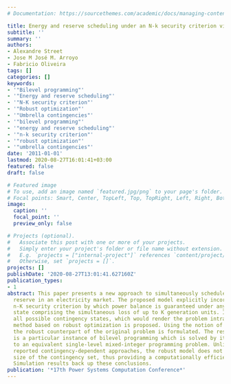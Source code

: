 ```yaml
---
# Documentation: https://sourcethemes.com/academic/docs/managing-content/

title: Energy and reserve scheduling under an N-k security criterion via robust optimization
subtitle: ''
summary: ''
authors:
- Alexandre Street
- Jose M José M. Arroyo
- Fabricio Oliveira
tags: []
categories: []
keywords: 
- '"Bilevel programming"'
- '"Energy and reserve scheduling"'
- '"N-K security criterion"'
- '"Robust optimization"'
- '"Umbrella contingencies"'
- '"bilevel programming"'
- '"energy and reserve scheduling"'
- '"n-k security criterion"'
- '"robust optimization"'
- '"umbrella contingencies"'
date: '2011-01-01'
lastmod: 2020-08-27T16:01:41+03:00
featured: false
draft: false

# Featured image
# To use, add an image named `featured.jpg/png` to your page's folder.
# Focal points: Smart, Center, TopLeft, Top, TopRight, Left, Right, BottomLeft, Bottom, BottomRight.
image:
  caption: ''
  focal_point: ''
  preview_only: false

# Projects (optional).
#   Associate this post with one or more of your projects.
#   Simply enter your project's folder or file name without extension.
#   E.g. `projects = ["internal-project"]` references `content/project/deep-learning/index.md`.
#   Otherwise, set `projects = []`.
projects: []
publishDate: '2020-08-27T13:01:41.627160Z'
publication_types:
- 1
abstract: This paper presents a new approach to simultaneously schedule energy and
  reserve in an electricity market. The proposed model explicitly incorporates an
  n-K security criterion by which power balance is guaranteed under any contingency
  state comprising the simultaneous loss of up to K generation units. Instead of considering
  all possible contingency states, which would render the problem intractable, a novel
  method based on robust optimization is proposed. Using the notion of umbrella contingencies,
  the robust counterpart of the original problem is formulated. The resulting model
  is a particular instance of bilevel programming which is solved by its transformation
  to an equivalent single-level mixed-integer programming problem. Unlike previously
  reported contingency-dependent approaches, the robust model does not depend on the
  size of the contingency set, thus providing a computationally efficient framework.
  Simulation results back up these conclusions.
publication: '*17th Power Systems Computation Conference*'
---
```

